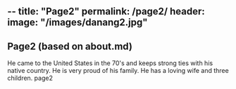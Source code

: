 --
title: "Page2"
permalink: /page2/
header:
  image: "/images/danang2.jpg"
---
## Page2 (based on about.md)

 He came to the United States in the 70's and keeps strong ties with his native country. He is very proud of his family. He has a loving wife and three children.
page2
